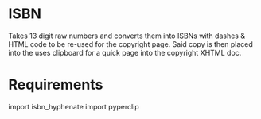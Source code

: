 # ISBN
Takes 13 digit raw numbers and converts them into ISBNs with dashes & HTML code to be re-used for the copyright page. Said copy is then placed into the uses clipboard for a quick page into the copyright XHTML doc. 

# Requirements
import isbn_hyphenate
import pyperclip
